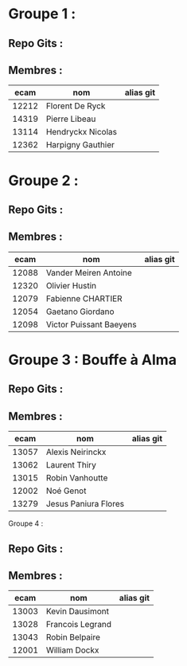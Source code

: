# Groupe 1 :
## Repo Gits :
## Membres :

| ecam  | nom               | alias git |
| ---   | ---               | ---       |
| 12212 | Florent De Ryck   |           |
| 14319 | Pierre Libeau     |           |
| 13114 | Hendryckx Nicolas |           |
| 12362 | Harpigny Gauthier |           |

# Groupe 2 :
## Repo Gits :
## Membres :

| ecam  | nom                     | alias git |
| ---   | ---                     | ---       |
| 12088 | Vander Meiren Antoine   |           |
| 12320 | Olivier Hustin          |           |
| 12079 | Fabienne CHARTIER       |           |
| 12054 | Gaetano Giordano        |           |
| 12098 | Victor Puissant Baeyens |           |

# Groupe 3 : Bouffe à Alma
## Repo Gits :
## Membres :

| ecam  | nom                  | alias git |
| ---   | ---                  | ---       |
| 13057 | Alexis Neirinckx     |           |
| 13062 | Laurent Thiry        |           |
| 13015 | Robin Vanhoutte      |           |
| 12002 | Noé Genot            |           |
| 13279 | Jesus Paniura Flores |           |

Groupe 4 :
## Repo Gits :
## Membres :

| ecam  | nom              | alias git |
| ---   | ---              | ---       |
| 13003 | Kevin Dausimont  |           |
| 13028 | Francois Legrand |           |
| 13043 | Robin Belpaire   |           |
| 12001 | William Dockx    |           |
